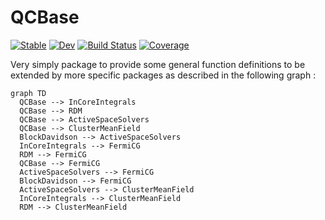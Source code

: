 # QCBase

[![Stable](https://img.shields.io/badge/docs-stable-blue.svg)](https://nmayhall-vt.github.io/QCBase.jl/stable/)
[![Dev](https://img.shields.io/badge/docs-dev-blue.svg)](https://nmayhall-vt.github.io/QCBase.jl/dev/)
[![Build Status](https://github.com/nmayhall-vt/QCBase.jl/actions/workflows/CI.yml/badge.svg?branch=main)](https://github.com/nmayhall-vt/QCBase.jl/actions/workflows/CI.yml?query=branch%3Amain)
[![Coverage](https://codecov.io/gh/nmayhall-vt/QCBase.jl/branch/main/graph/badge.svg)](https://codecov.io/gh/nmayhall-vt/QCBase.jl)

Very simply package to provide some general function definitions to be extended by more specific packages as described in the following graph :

```mermaid
graph TD
  QCBase --> InCoreIntegrals
  QCBase --> RDM
  QCBase --> ActiveSpaceSolvers
  QCBase --> ClusterMeanField
  BlockDavidson --> ActiveSpaceSolvers
  InCoreIntegrals --> FermiCG
  RDM --> FermiCG
  QCBase --> FermiCG
  ActiveSpaceSolvers --> FermiCG
  BlockDavidson --> FermiCG
  ActiveSpaceSolvers --> ClusterMeanField
  InCoreIntegrals --> ClusterMeanField
  RDM --> ClusterMeanField
  ```
